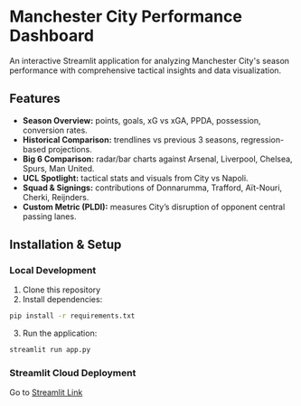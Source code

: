 # Manchester City Performance Dashboard

An interactive Streamlit application for analyzing Manchester City's season performance with comprehensive tactical insights and data visualization.

## Features
- **Season Overview:** points, goals, xG vs xGA, PPDA, possession, conversion rates.
- **Historical Comparison:** trendlines vs previous 3 seasons, regression-based projections.
- **Big 6 Comparison:** radar/bar charts against Arsenal, Liverpool, Chelsea, Spurs, Man United.
- **UCL Spotlight:** tactical stats and visuals from City vs Napoli.
- **Squad & Signings:** contributions of Donnarumma, Trafford, Aït-Nouri, Cherki, Reijnders.
- **Custom Metric (PLDI):** measures City’s disruption of opponent central passing lanes.

## Installation & Setup

### Local Development

1. Clone this repository
2. Install dependencies:
```bash
pip install -r requirements.txt
```

3. Run the application:
```bash
streamlit run app.py
```

### Streamlit Cloud Deployment
Go to [Streamlit Link]([https://share.streamlit.io](https://manchester-city-analysis-dashboard-g8td8oxs6vwtsqh9b37gf9.streamlit.app/))

